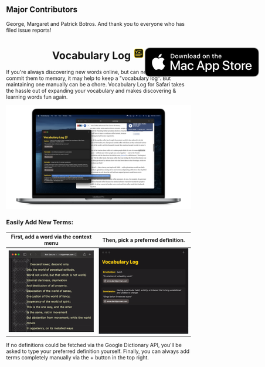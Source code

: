 ## Major Contributors
George, Margaret and Patrick Botros. And thank you to everyone who has filed issue reports!

<h1 align="center">
  <span align="center">
    Vocabulary Log <img src="Resources/icon.png" alt="logo" width="32" height="32">
  </span>
  <a href="https://apps.apple.com/us/app/vocabulary-log/id1556420310?mt=12">
    <img align="right" style="position: absolute" src="Resources/MacAppStoreBadge.svg">
  </a>
</h1>
If you're always discovering new words online, but can never seem to commit them to memory, it may help to keep a "vocabulary log". But maintaining one manually can be a chore. Vocabulary Log for Safari takes the hassle out of expanding your vocabulary and makes discovering & learning words fun again.

![Vocabulary Log Running on a MacBookPro](https://github.com/patrickshox/VocabularyLog/blob/main/Resources/Macbook%20Pro.png)

### Easily Add New Terms:

First, add a word via the context menu | Then, pick a preferred definition.
:-------------------------------------:|:----------------------------------:
![](https://github.com/patrickshox/VocabularyLog/blob/main/Resources/contextMenuSelected.gif)  |  ![](https://github.com/patrickshox/VocabularyLog/blob/main/Resources/termAddedToApp.gif)

If no definitions could be fetched via the Google Dictionary API, you'll be asked to type your preferred definition yourself. Finally, you can always add terms completely manually via the + button in the top right.
